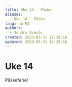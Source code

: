 ```yaml
---
title: Uke 14 - Påske
aliases: 
  - Uke 14 - Påske
lang: nb-NO
authors:
  - Sondre Grønås
created: 2023-03-31 12:18:16
updated: 2023-03-31 12:18:18
---
```

# Uke 14
Påskeferie!